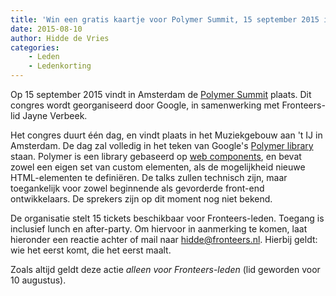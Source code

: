 ```yaml
---
title: 'Win een gratis kaartje voor Polymer Summit, 15 september 2015 in Amsterdam'
date: 2015-08-10
author: Hidde de Vries
categories:
    - Leden
    - Ledenkorting
---
```


Op 15 september 2015 vindt in Amsterdam de [Polymer Summit](https://www.polymer-project.org/summit) plaats. Dit congres
wordt georganiseerd door Google, in samenwerking met Fronteers-lid Jayne Verbeek.

Het congres duurt één dag, en vindt plaats in het Muziekgebouw aan 't IJ in Amsterdam. De dag zal volledig in het teken van Google's [Polymer library](https://www.polymer-project.org/1.0/docs/start/what-is-polymer.html) staan. Polymer is een library gebaseerd op [web components](https://en.wikipedia.org/wiki/Web_Components), en bevat zowel een eigen set van custom elementen, als de mogelijkheid nieuwe HTML-elementen te definiëren. De talks zullen technisch zijn, maar toegankelijk voor zowel beginnende als gevorderde front-end ontwikkelaars. De sprekers zijn op dit moment nog niet bekend.

De organisatie stelt 15 tickets beschikbaar voor Fronteers-leden. Toegang is inclusief lunch en after-party. Om hiervoor in aanmerking te komen, laat hieronder een reactie achter of mail naar hidde@fronteers.nl. Hierbij geldt: wie het eerst komt, die het eerst maalt.

Zoals altijd geldt deze actie _alleen voor Fronteers-leden_ (lid geworden voor 10 augustus).
